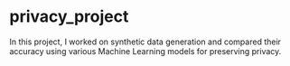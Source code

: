 # privacy_project

In this project, I worked on synthetic data generation and compared their accuracy using various Machine Learning models for preserving privacy.
